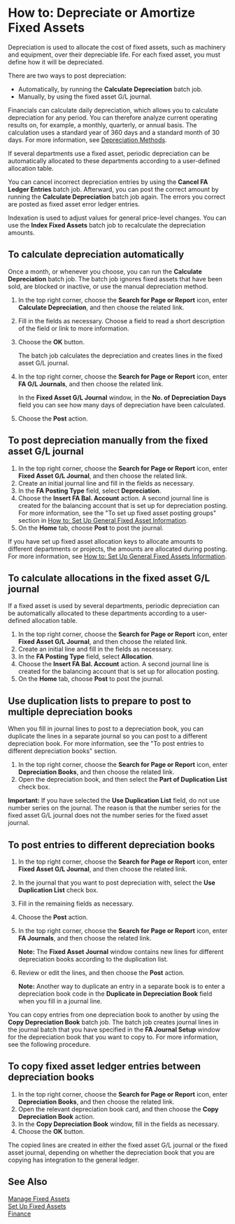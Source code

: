 <properties
                pageTitle="How to: Depreciate or Amortize Fixed Assets| Financials"
                description="Describes how to depreciate or amortize a fixed asset."
                services="project-madeira"
                documentationCenter=""
                authors="SorenGP"
/>
<tags
    ms.service="project-madeira"
    ms.topic="article"
    ms.devlang="na"
    ms.tgt_pltfrm="na"
    ms.workload="na"
    ms.date="10/28/2016"
    ms.author="SorenGP" />

# How to: Depreciate or Amortize Fixed Assets
Depreciation is used to allocate the cost of fixed assets, such as machinery and equipment, over their depreciable life. For each fixed asset, you must define how it will be depreciated.  

 There are two ways to post depreciation:  
  
- Automatically, by running the **Calculate Depreciation** batch job.  
- Manually, by using the fixed asset G/L journal.  
  
Financials can calculate daily depreciation, which allows you to calculate depreciation for any period. You can therefore analyze current operating results on, for example, a monthly, quarterly, or annual basis. The calculation uses a standard year of 360 days and a standard month of 30 days. For more information, see [Depreciation Methods](fa-depreciation-methods.md).  
  
If several departments use a fixed asset, periodic depreciation can be automatically allocated to these departments according to a user-defined allocation table.  
  
You can cancel incorrect depreciation entries by using the **Cancel FA Ledger Entries** batch job. Afterward, you can post the correct amount by running the **Calculate Depreciation** batch job again. The errors you correct are posted as fixed asset error ledger entries.  
  
Indexation is used to adjust values for general price-level changes. You can use the **Index Fixed Assets** batch job to recalculate the depreciation amounts.  
  
## To calculate depreciation automatically
Once a month, or whenever you choose, you can run the **Calculate Depreciation** batch job. The batch job ignores fixed assets that have been sold, are blocked or inactive, or use the manual depreciation method.  
  
1. In the top right corner, choose the **Search for Page or Report** icon, enter **Calculate Depreciation**, and then choose the related link.  
2. Fill in the fields as necessary. Choose a field to read a short description of the field or link to more information.  
3. Choose the **OK** button.  
  
   The batch job calculates the depreciation and creates lines in the fixed asset G/L journal.  
  
4. In the top right corner, choose the **Search for Page or Report** icon, enter **FA G/L Journals**, and then choose the related link.  
  
   In the **Fixed Asset G/L Journal** window, in the **No. of Depreciation Days** field you can see how many days of depreciation have been calculated.  
  
5. Choose the **Post** action.  
  
## To post depreciation manually from the fixed asset G/L journal
1. In the top right corner, choose the **Search for Page or Report** icon, enter **Fixed Asset G/L Journal**, and then choose the related link.  
2. Create an initial journal line and fill in the fields as necessary.  
3. In the **FA Posting Type** field, select **Depreciation**.  
4. Choose the **Insert FA Bal. Account** action. A second journal line is created for the balancing account that is set up for depreciation posting. For more information, see the "To set up fixed asset posting groups" section in [How to: Set Up General Fixed Asset Information](fa-how-setup-general.md).  
5. On the **Home** tab, choose **Post** to post the journal.  
  
If you have set up fixed asset allocation keys to allocate amounts to different departments or projects, the amounts are allocated during posting. For more information, see [How to: Set Up General Fixed Assets Information](fa-how-setup-general.md).  
  
## To calculate allocations in the fixed asset G/L journal
If a fixed asset is used by several departments, periodic depreciation can be automatically allocated to these departments according to a user-defined allocation table.  
  
1. In the top right corner, choose the **Search for Page or Report** icon, enter **Fixed Asset G/L Journal**, and then choose the related link.  
2. Create an initial line and fill in the fields as necessary.
3. In the **FA Posting Type** field, select **Allocation**.  
4. Choose the **Insert FA Bal. Account** action. A second journal line is created for the balancing account that is set up for allocation posting.  
5. On the **Home** tab, choose **Post** to post the journal.  
  
## Use duplication lists to prepare to post to multiple depreciation books  
When you fill in journal lines to post to a depreciation book, you can duplicate the lines in a separate journal so you can post to a different depreciation book. For more information, see the "To post entries to different depreciation books" section.
  
1. In the top right corner, choose the **Search for Page or Report** icon, enter **Depreciation Books**, and then choose the related link.  
2. Open the depreciation book, and then select the **Part of Duplication List** check box.  
  
**Important:** If you have selected the **Use Duplication List** field, do not use number series on the journal. The reason is that the number series for the fixed asset G/L journal does not the number series for the fixed asset journal.  
  
## To post entries to different depreciation books  
1. In the top right corner, choose the **Search for Page or Report** icon, enter **Fixed Asset G/L Journal**, and then choose the related link.  
2. In the journal that you want to post depreciation with, select the **Use Duplication List** check box.  
3. Fill in the remaining fields as necessary.  
4. Choose the **Post** action.  
5. In the top right corner, choose the **Search for Page or Report** icon, enter **FA Journals**, and then choose the related link.  
  
   **Note:** The **Fixed Asset Journal** window contains new lines for different depreciation books according to the duplication list.  
  
6. Review or edit the lines, and then choose the **Post** action.  
  
   **Note:** Another way to duplicate an entry in a separate book is to enter a depreciation book code in the **Duplicate in Depreciation Book** field when you fill in a journal line.  
  
You can copy entries from one depreciation book to another by using the **Copy Depreciation Book** batch job. The batch job creates journal lines in the journal batch that you have specified in the **FA Journal Setup** window for the depreciation book that you want to copy to. For more information, see the following procedure.  
  
## To copy fixed asset ledger entries between depreciation books  
1. In the top right corner, choose the **Search for Page or Report** icon, enter **Depreciation Books**, and then choose the related link.  
2. Open the relevant depreciation book card, and then choose the **Copy Depreciation Book** action.  
3. In the **Copy Depreciation Book** window, fill in the fields as necessary.  
4. Choose the **OK** button.  
  
The copied lines are created in either the fixed asset G/L journal or the fixed asset journal, depending on whether the depreciation book that you are copying has integration to the general ledger.  
  
## See Also  
[Manage Fixed Assets](fa-manage.md)  
[Set Up Fixed Assets](fa-setup.md)  
[Finance](finance.md) 
